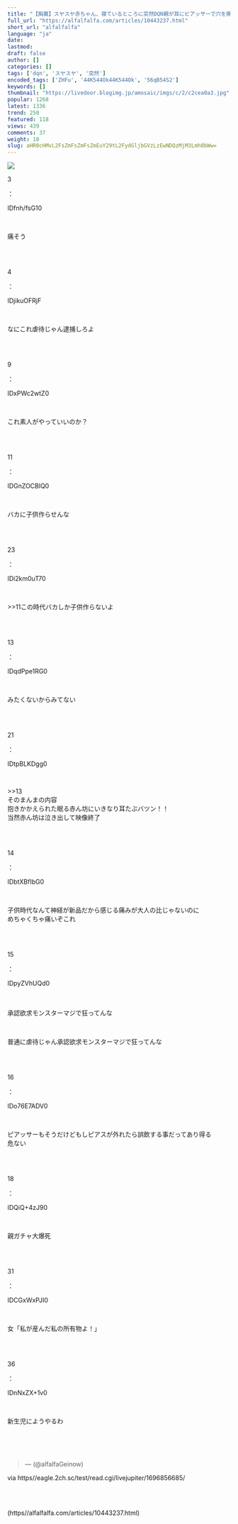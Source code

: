 ```yaml
---
title: "【胸糞】スヤスヤ赤ちゃん、寝ているところに突然DQN親が耳にピアッサーで穴を開ける😢 "
full_url: "https://alfalfalfa.com/articles/10443237.html"
short_url: "alfalfalfa"
language: "ja"
date: 
lastmod: 
draft: false
author: []
categories: []
tags: ['dqn', 'スヤスヤ', '突然']
encoded_tags: ['ZHFu', '44K544Ok44K544Ok', '56qB54S2']
keywords: []
thumbnail: "https://livedoor.blogimg.jp/amosaic/imgs/c/2/c2cea0a3.jpg"
popular: 1268
latest: 1336
trend: 250
featured: 118
views: 439
comments: 37
weight: 10
slug: aHR0cHMvL2FsZmFsZmFsZmEuY29tL2FydGljbGVzLzEwNDQzMjM3Lmh0bWw=
---
```


![](https://livedoor.blogimg.jp/amosaic/imgs/c/2/c2cea0a3.jpg)

<div><p class='res_info'><p class='res_num'>3</p>：<p class='res_name'></p><p class='res_matome'><p class='res_id'>IDfnh/fsG10</p></p></p><br> <p class='res_body'>痛そう</p><br> <br> <p class='res_info'><p class='res_num'>4</p>：<p class='res_name'></p><p class='res_matome'><p class='res_id'>IDjikuOFRjF</p></p></p><br> <p class='res_body'>なにこれ虐待じゃん逮捕しろよ</p><br> <br> <p class='res_info'><p class='res_num'>9</p>：<p class='res_name'></p><p class='res_matome'><p class='res_id'>IDxPWc2wtZ0</p></p></p><br> <p class='res_body'>これ素人がやっていいのか？</p><br> <br> <p class='res_info'><p class='res_num'>11</p>：<p class='res_name'></p><p class='res_matome'><p class='res_id'>IDGnZOCBlQ0</p></p></p><br> <p class='res_body_r1'>バカに子供作らせんな</p><br> <br> <p class='res_info'><p class='res_num'>23</p>：<p class='res_name'></p><p class='res_matome'><p class='res_id'>IDi2km0uT70</p></p></p><br> <p class='res_body_r2'>>>11この時代バカしか子供作らないよ</p><br> <br> <p class='res_info'><p class='res_num'>13</p>：<p class='res_name'></p><p class='res_matome'><p class='res_id'>IDqdPpe1RG0</p></p></p><br> <p class='res_body_r1'>みたくないからみてない</p><br> <br> <p class='res_info'><p class='res_num'>21</p>：<p class='res_name'></p><p class='res_matome'><p class='res_id'>IDtpBLKDgg0</p></p></p><br> <p class='res_body_r2'>>>13<br> そのまんまの内容<br> 抱きかかえられた眠る赤ん坊にいきなり耳たぶバツン！！<br> 当然赤ん坊は泣き出して映像終了</p><br> <br> <p class='res_info'><p class='res_num'>14</p>：<p class='res_name'></p><p class='res_matome'><p class='res_id'>IDbtXBfIbG0</p></p></p><br> <p class='res_body'>子供時代なんて神経が新品だから感じる痛みが大人の比じゃないのに<br> めちゃくちゃ痛いぞこれ</p><br> <br> <p class='res_info'><p class='res_num'>15</p>：<p class='res_name'></p><p class='res_matome'><p class='res_id'>IDpyZVhUQd0</p></p></p><br> <br> 承認欲求モンスターマジで狂ってんな<br> <p class='in_ads'></p><br> <p>普通に虐待じゃん承認欲求モンスターマジで狂ってんな</p><br> <br> <p class='res_info'><p class='res_num'>16</p>：<p class='res_name'></p><p class='res_matome'><p class='res_id'>IDo76E7ADV0</p></p></p><br> <p class='res_body'>ピアッサーもそうだけどもしピアスが外れたら誤飲する事だってあり得る<br> 危ない</p><br> <br> <p class='res_info'><p class='res_num'>18</p>：<p class='res_name'></p><p class='res_matome'><p class='res_id'>IDQiQ+4zJ90</p></p></p><br> <p class='res_body'>親ガチャ大爆死</p><br> <br> <p class='res_info'><p class='res_num'>31</p>：<p class='res_name'></p><p class='res_matome'><p class='res_id'>IDCGxWxPJI0</p></p></p><br> <p class='res_body'>女「私が産んだ私の所有物よ！」</p><br> <br> <p class='res_info'><p class='res_num'>36</p>：<p class='res_name'></p><p class='res_matome'><p class='res_id'>IDnNxZX+1v0</p></p></p><br> <p class='res_body'>新生児にようやるわ</p><br> <br> <br> <p class='in_ads'></p><blockquote class='twitter-tweet'><p lang='und' dir='ltr'></p> — (@alfalfaGeinow) <a href='https//twitter.com/alfalfaGeinow/status/1711381507305300256/'></a></blockquote><p class='via'>via https//eagle.2ch.sc/test/read.cgi/livejupiter/1696856685/</p><br> <br> </div>

(https//alfalfalfa.com/articles/10443237.html)
